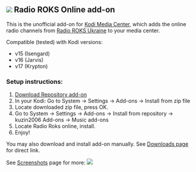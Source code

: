 ## ![](http://i.imgur.com/VgAxqNR.png?1) Radio ROKS Online add-on

This is the unofficial add-on for [Kodi Media Center](https://kodi.tv/about/), which adds the online radio channels from [Radio ROKS Ukraine](http://www.radioroks.ua/) to your media center.

Compatible (tested) with Kodi versions:
- v15 (Isengard)
- v16 (Jarvis)
- v17 (Krypton)

### Setup instructions:

1. [Download Repository add-on](https://raw.githubusercontent.com/kuzin2006/kodi_repo/master/addons/repository.kuzin2006/repository.kuzin2006-0.0.2.zip)
2. In your Kodi: Go to System -> Settings -> Add-ons -> Install from zip file
3. Locate downloaded zip file, press OK.
4. Go to System -> Settings -> Add-ons -> Install from repository -> kuzin2006 Add-ons -> Music add-ons
5. Locate Radio Roks online, install.
6. Enjoy!

You may also download and install add-on manually. See [Downloads page](https://github.com/kuzin2006/plugin.audio.radio.roks/wiki/Downloads) for direct link.

See [Screenshots](https://github.com/kuzin2006/plugin.audio.radio.roks/wiki/Screenshots) page for more:
![](http://i.imgur.com/1O5iIBU.png)
